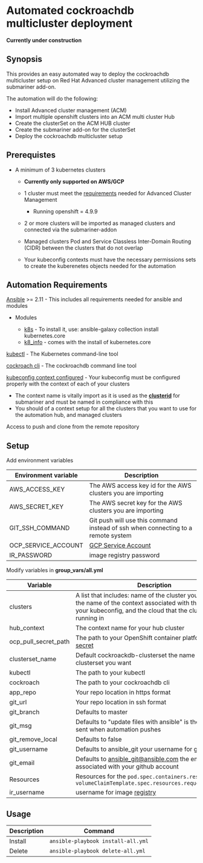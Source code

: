 # Automated cockroachdb multicluster deployment
**Currently under construction**

## Synopsis
This provides an easy automated way to deploy the cockroachdb multicluster setup on Red Hat Advanced cluster management utilizing the submariner add-on.

The automation will do the following:
- Install Advanced cluster management (ACM)
- Import multiple openshift clusters into an ACM multi cluster Hub
- Create the clusterSet on the ACM HUB cluster
- Create the submariner add-on for the clusterSet
- Deploy the cockroachdb multicluster setup

## Prerequistes
- A minimum of 3 kubernetes clusters
  
  - **Currently only supported on AWS/GCP**
  - 1 cluster must meet the [requirements](https://access.redhat.com/documentation/en-us/red_hat_advanced_cluster_management_for_kubernetes/2.4/html/install/installing#sizing-your-cluster "ACM install") needed for Advanced Cluster Management

    - Running openshift = 4.9.9
  - 2 or more clusters will be imported as managed clusters and connected via the submariner-addon
  - Managed clusters Pod and Service Classless Inter-Domain Routing (CIDR) between the clusters that do not overlap
  - Your kubeconfig contexts must have the necessary permissions sets to create the kuberenetes objects needed for the automation
## Automation Requirements

[Ansible](https://docs.ansible.com/ansible/latest/installation_guide/intro_installation.html "Ansible installation requirements") >= 2.11 - This includes all requirements needed for ansible and modules

-  Modules
   
   - [k8s](https://docs.ansible.com/ansible/latest/collections/kubernetes/core/k8s_module.html#ansible-collections-kubernetes-core-k8s-module "k8s module") - To install it, use: ansible-galaxy collection install kubernetes.core
   - [k8_info](https://docs.ansible.com/ansible/latest/collections/kubernetes/core/k8s_info_module.html#ansible-collections-kubernetes-core-k8s-info-module "k8_infor module") - comes with the install of kubernetes.core

[kubectl](https://kubernetes.io/docs/tasks/tools/ "kubectl install") - The Kubernetes command-line tool

[cockroach cli](https://www.cockroachlabs.com/docs/stable/install-cockroachdb-mac.html "cockroachdb cli install") - The cockroachdb command line tool

[kubeconfig context configured](https://kubernetes.io/docs/tasks/access-application-cluster/configure-access-multiple-clusters/ "Configure Access to Multiple Clusters") - Your kubeconfig must be configured properly with the context of each of your clusters
  - The context name is vitally import as it is used as the **[clusterid](https://submariner.io/operations/deployment/subctl/#join)** for submariner and must be named in compliance with this
  - You should of a context setup for all the clusters that you want to use for the automation hub, and managed clusters

Access to push and clone from the remote repository

## Setup
Add environment variables

| Environment variable | Description |
| --- | --- |
| AWS_ACCESS_KEY | The AWS access key id for the AWS clusters you are importing
| AWS_SECRET_KEY | The AWS secret key for the AWS clusters you are importing
| GIT_SSH_COMMAND | Git push will use this command instead of ssh when connecting to a remote system
| OCP_SERVICE_ACCOUNT | [GCP Service Account](https://cloud.google.com/iam/docs/service-accounts)
| IR_PASSWORD | image registry password


Modify variables in **group_vars/all.yml**

| Variable | Description
| --- | --- |
| clusters | A list that includes: name of the cluster you want, and the name of the context associated with the cluster in your kubeconfig, and the cloud that the cluster is running in
| hub_context | The context name for your hub cluster
| ocp_pull_secret_path | The path to your OpenShift container platform [pull secret](cloud.redhat.com/openshift/install/pull-secret)
| clusterset_name | Default cockroackdb-clusterset the name of the clusterset you want
| kubectl | The path to your kubectl 
| cockroach | The path to your cockroachdb cli
| app_repo | Your repo location in https format
| git_url | Your repo location in ssh format
| git_branch | Defaults to master
| git_msg | Defaults to "update files with ansible" is the message sent when automation pushes 
| git_remove_local | Defaults to false
| git_username | Defaults to ansible_git your username for github
| git_email | Defaults to ansible_git@ansible.com the email associated with your github account
| Resources | Resources for the `pod.spec.containers.resources` and `volumeClaimTemplate.spec.resources.requests.storage`
| ir_username | username for image [registry](https://access.redhat.com/terms-based-registry/)

## Usage
| Description | Command |
| ----------- | ------- |
Install | `ansible-playbook install-all.yml`   
Delete | `ansible-playbook delete-all.yml`  
